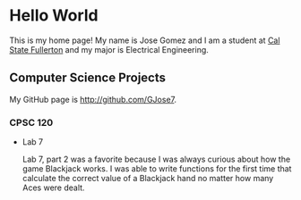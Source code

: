 # Hello World

This is my home page! My name is Jose Gomez and I am a student at [Cal State Fullerton](http://www.fullerton.edu/) and my major is Electrical Engineering.

## Computer Science Projects

My GitHub page is http://github.com/GJose7.

### CPSC 120

* Lab 7

    Lab 7, part 2 was a favorite because I was always curious about how the
    game Blackjack works. I was able to write functions for the first time
    that calculate the correct value of a Blackjack hand no matter how many
    Aces were dealt.